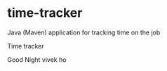 # time-tracker
Java (Maven) application for tracking time on the job

Time tracker

Good Night vivek ho
